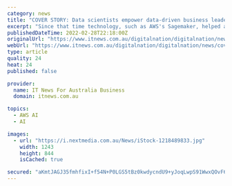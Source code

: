 ```yaml
---
category: news
title: "COVER STORY: Data scientists empower data-driven business leadership"
excerpt: "Since that time technology, such as AWS's Sagemaker, helped address the problem partly by automating a lot of the grunt work that kept the data scientists from doing their real job - running ..."
publishedDateTime: 2022-02-28T22:18:00Z
originalUrl: "https://www.itnews.com.au/digitalnation/digitalnation/news/cover-story-data-scientists-empower-data-driven-business-leadership-576645"
webUrl: "https://www.itnews.com.au/digitalnation/digitalnation/news/cover-story-data-scientists-empower-data-driven-business-leadership-576645"
type: article
quality: 24
heat: 24
published: false

provider:
  name: IT News For Australia Business
  domain: itnews.com.au

topics:
  - AWS AI
  - AI

images:
  - url: "https://i.nextmedia.com.au/News/iStock-1218489833.jpg"
    width: 1243
    height: 844
    isCached: true

secured: "aKmtJAGJ35fmhfixI+f54N+P0LGS5tBz0kwdycndU9+yJoqLwpS91WwxQOvF6LXpAyixMFStwZ8rpxbkXG0BSoaxtyWQrC2AhTebTVlVpnjaWXgErTd99MK9kvqybBbMqb3NzdYYDDt6HS2UdhvL35eqGER3vzV2/XCBofQbMjeDvrB3Uz8hmJrJZaXb51ur8l8ivW44mzolHZcOhzay8l3wBKxEMV9vzRUtATLGeWcv9Q8nvofTa81yK6M0FpgnUOG8PRwncSsI9KvGu9dqJjQbM4olHPFkqcH//C9GlZCdquQQ+p69v00jwBNp+TFd4Eki/Lkk2YR2BiAezyJ4k60+gSsNpv2S4Ks9Zybf7Fk=;DUlP5Wfqsh/uDQhcpNIQNQ=="
---
```


